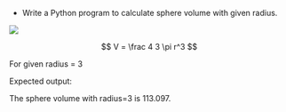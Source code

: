 * Write a Python program to calculate sphere volume with given radius. 

![](../../images/sphereVolume.png)

$$ V = \frac 4 3 \pi r^3 $$

For given radius = 3

Expected output:

The sphere volume with radius=3 is 113.097.


